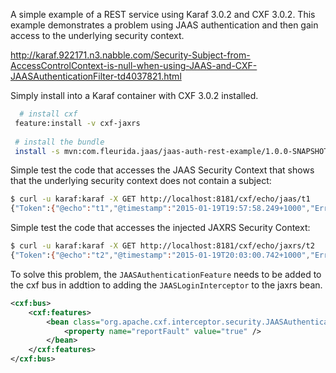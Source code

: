 A simple example of a REST service using Karaf 3.0.2 and CXF 3.0.2. This example demonstrates a problem using JAAS authentication and then gain access to the underlying security context.

http://karaf.922171.n3.nabble.com/Security-Subject-from-AccessControlContext-is-null-when-using-JAAS-and-CXF-JAASAuthenticationFilter-td4037821.html

Simply install into a Karaf container with CXF 3.0.2 installed.

```sh
  # install cxf
 feature:install -v cxf-jaxrs
 
 # install the bundle
 install -s mvn:com.fleurida.jaas/jaas-auth-rest-example/1.0.0-SNAPSHOT
 ```
 
 Simple test the code that accesses the JAAS Security Context that shows that the underlying security context does not contain a subject:
  ```sh
$ curl -u karaf:karaf -X GET http://localhost:8181/cxf/echo/jaas/t1
{"Token":{"@echo":"t1","@timestamp":"2015-01-19T19:57:58.249+1000","Error":"[subject is null]"}}
  ``` 
    
  Simple test the code that accesses the injected JAXRS Security Context:
  ```sh
$ curl -u karaf:karaf -X GET http://localhost:8181/cxf/echo/jaxrs/t2
{"Token":{"@echo":"t2","@timestamp":"2015-01-19T20:03:00.742+1000","Error":"","Principal":"karaf"}}
  ```


To solve this problem, the `JAASAuthenticationFeature` needs to be added to the cxf bus in addtion to adding the `JAASLoginInterceptor` to the jaxrs bean.

```xml
<cxf:bus>
	<cxf:features>
		<bean class="org.apache.cxf.interceptor.security.JAASAuthenticationFeature">
			<property name="reportFault" value="true" />
		</bean>
	</cxf:features>
</cxf:bus>
```